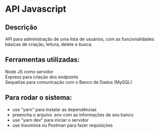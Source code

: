 # API Javascript

## Descrição
API para administração de uma lista de usuários, com as funcionalidades básicas de criação, leitura, delete e busca.  

## Ferramentas utilizadas:
Node JS como servidor  
Express para criação dos endpoints  
Sequelize para comunicação com o Banco de Dados (MySQL)  

## Para rodar o sistema:
- use "yarn" para instalar as dependências  
- preencha o arquivo .env com as informações de seu banco  
- use "yarn dev" para iniciar o servidor  
- use Insominia ou Postman para fazer requisições   

